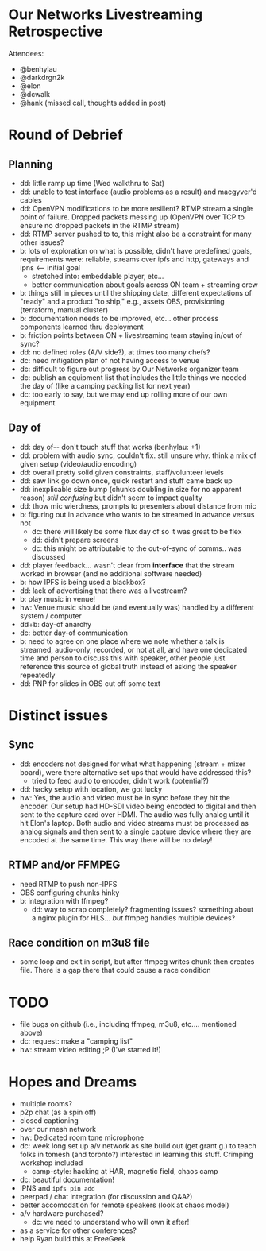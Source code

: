 Our Networks Livestreaming Retrospective
========================================

Attendees:
- @benhylau
- @darkdrgn2k
- @elon
- @dcwalk
- @hank (missed call, thoughts added in post)

# Round of Debrief 

## Planning

- dd: little ramp up time (Wed walkthru to Sat)
- dd: unable to test interface (audio problems as a result) and macgyver'd cables
- dd: OpenVPN modifications to be more resilient? RTMP stream a single point of failure. Dropped packets messing up (OpenVPN over TCP to ensure no dropped packets in the RTMP stream)
- dd: RTMP server pushed to to, this might also be a constraint for many other issues?
- b: lots of exploration on what is possible, didn't have predefined goals, requirements were: reliable, streams over ipfs and http, gateways and ipns <-- initial goal
    - stretched into: embeddable player, etc...
    - better communication about goals across ON team + streaming crew
- b: things still in pieces until the shipping date, different expectations of "ready" and a product "to ship," e.g., assets OBS, provisioning (terraform, manual cluster) 
- b: documentation needs to be improved, etc... other process components learned thru deployment
- b: friction points between ON + livestreaming team staying in/out of sync?
- dd: no defined roles (A/V side?), at times too many chefs?
- dc: need mitigation plan of not having access to venue
- dc: difficult to figure out progress by Our Networks organizer team
- dc: publish an equipment list that includes the little things we needed the day of (like a camping packing list for next year)
- dc: too early to say, but we may end up rolling more of our own equipment

## Day of

- dd: day of-- don't touch stuff that works (benhylau: +1)
- dd: problem with audio sync, couldn't fix. still unsure why. think a mix of given setup (video/audio encoding)
- dd: overall pretty solid given constraints, staff/volunteer levels
- dd: saw link go down once, quick restart and stuff came back up
- dd: inexplicable size bump (chunks doubling in size for no apparent reason) _still confusing_ but didn't seem to impact quality
- dd: thow mic wierdness, prompts to presenters about distance from mic
- b: figuring out in advance who wants to be streamed in advance versus not
    - dc: there will likely be some flux day of so it was great to be flex
    - dd: didn't prepare screens 
    - dc: this might be attributable to the out-of-sync of comms.. was discussed
- dd: player feedback... wasn't clear from **interface** that the stream worked in browser (and no additional software needed)
- b: how IPFS is being used a blackbox?
- dd: lack of advertising that there was a livestream?
- b: play music in venue!
- hw: Venue music should be (and eventually was) handled by a different system / computer
- dd+b: day-of anarchy
- dc: better day-of communication
- b: need to agree on one place where we note whether a talk is streamed, audio-only, recorded, or not at all, and have one dedicated time and person to discuss this with speaker, other people just reference this source of global truth instead of asking the speaker repeatedly
- dd: PNP for slides in OBS cut off some text

# Distinct issues

## Sync

- dd: encoders not designed for what what happening (stream + mixer board), were there alternative set ups that would have addressed this?
    - tried to feed audio to encoder, didn't work (potential?)
- dd: hacky setup with location, we got lucky
- hw: Yes, the audio and video must be in sync before they hit the encoder.  Our setup had HD-SDI video being encoded to digital and then sent to the capture card over HDMI.  The audio was fully analog until it hit Elon's laptop.  Both audio and video streams must be processed as analog signals and then sent to a single capture device where they are encoded at the same time.  This way there will be no delay!

## RTMP and/or FFMPEG

- need RTMP to push non-IPFS
- OBS configuring chunks hinky
- b: integration with ffmpeg?
    - dd: way to scrap completely? fragmenting issues? something about a nginx plugin for HLS... _but_ ffmpeg handles multiple devices?

## Race condition on m3u8 file

- some loop and exit in script, but after ffmpeg writes chunk then creates file. There is a gap there that could cause a race condition

# TODO

- file bugs on github (i.e., including ffmpeg, m3u8, etc.... mentioned above)
- dc: request: make a "camping list"
- hw: stream video editing ;P (I've started it!)

# Hopes and Dreams

- multiple rooms?
- p2p chat (as a spin off)
- closed captioning
- over our mesh network
- hw: Dedicated room tone microphone
- dc: week long set up a/v network as site build out (get grant g.) to teach folks in tomesh (and toronto?) interested in learning this stuff. Crimping workshop included
    - camp-style: hacking at HAR, magnetic field, chaos camp
- dc: beautiful documentation!
- IPNS and `ipfs pin add`
- peerpad / chat integration (for discussion and Q&A?)
- better accomodation for remote speakers (look at chaos model)
- a/v hardware purchased?
    - dc: we need to understand who will own it after!
- as a service for other conferences?
- help Ryan build this at FreeGeek
